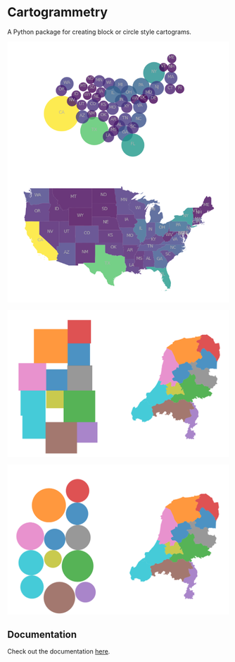 # Cartogrammetry

A Python package for creating block or circle style cartograms.

![img3](https://github.com/ivodeliefde/cartogrammetry/blob/master/imgs/cartogram_example_3.PNG?raw=true)

![img1](https://github.com/ivodeliefde/cartogrammetry/blob/master/imgs/cartogram_example_1.PNG?raw=true)

![img2](https://github.com/ivodeliefde/cartogrammetry/blob/master/imgs/cartogram_example_2.PNG?raw=true)

## Documentation

Check out the documentation [here](https://ivodeliefde.github.io/cartogrammetry/).